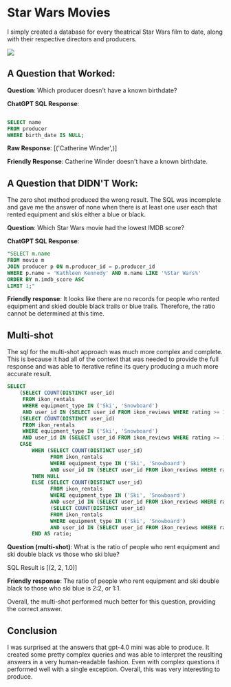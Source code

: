 # Star Wars Movies

I simply created a database for every theatrical Star Wars film to date, along with their respective directors and producers.



<img src="Natural_Language_Proj_Schema_AA">



## A Question that Worked:

**Question**: Which producer doesn't have a known birthdate?

**ChatGPT SQL Response**:
```sql

SELECT name
FROM producer
WHERE birth_date IS NULL;

```
**Raw Response**: [('Catherine Winder',)]

**Friendly Response**: Catherine Winder doesn't have a known birthdate.




## A Question that DIDN'T Work:
The zero shot method produced the wrong result. The SQL was incomplete and gave me the answer of none when there is at least one user each that rented equipment and skis either a blue or black.



**Question**: Which Star Wars movie had the lowest IMDB score? 

**ChatGPT SQL Response**:

```sql
"SELECT m.name
FROM movie m
JOIN producer p ON m.producer_id = p.producer_id
WHERE p.name = 'Kathleen Kennedy' AND m.name LIKE '%Star Wars%'
ORDER BY m.imdb_score ASC
LIMIT 1;"

```

**Friendly response**: It looks like there are no records for people who rented equipment and skied double black trails or blue trails. Therefore, the ratio cannot be determined at this time.

## Multi-shot
The sql for the multi-shot approach was much more complex and complete. This is because it had all of the context that was needed to provide the full response and was able to iterative refine its query producing a much more accurate result.

```sql
SELECT
    (SELECT COUNT(DISTINCT user_id)
     FROM ikon_rentals
     WHERE equipment_type IN ('Ski', 'Snowboard')
     AND user_id IN (SELECT user_id FROM ikon_reviews WHERE rating >= 1 AND resort_id IN (SELECT resort_id FROM ikon_trails WHERE difficulty = 'Double Black'))) AS double_black_rentals,
    (SELECT COUNT(DISTINCT user_id)
     FROM ikon_rentals
     WHERE equipment_type IN ('Ski', 'Snowboard')
     AND user_id IN (SELECT user_id FROM ikon_reviews WHERE rating >= 1 AND resort_id IN (SELECT resort_id FROM ikon_trails WHERE difficulty = 'Blue'))) AS blue_rentals,
    CASE
        WHEN (SELECT COUNT(DISTINCT user_id)
              FROM ikon_rentals
              WHERE equipment_type IN ('Ski', 'Snowboard')
              AND user_id IN (SELECT user_id FROM ikon_reviews WHERE rating >= 1 AND resort_id IN (SELECT resort_id FROM ikon_trails WHERE difficulty = 'Blue'))) = 0
        THEN NULL
        ELSE (SELECT COUNT(DISTINCT user_id)
              FROM ikon_rentals
              WHERE equipment_type IN ('Ski', 'Snowboard')
              AND user_id IN (SELECT user_id FROM ikon_reviews WHERE rating >= 1 AND resort_id IN (SELECT resort_id FROM ikon_trails WHERE difficulty = 'Double Black'))) * 1.0 /
              (SELECT COUNT(DISTINCT user_id)
              FROM ikon_rentals
              WHERE equipment_type IN ('Ski', 'Snowboard')
              AND user_id IN (SELECT user_id FROM ikon_reviews WHERE rating >= 1 AND resort_id IN (SELECT resort_id FROM ikon_trails WHERE difficulty = 'Blue')))
        END AS ratio;
```

**Question (multi-shot)**: What is the ratio of people who rent equipment and ski double black vs those who ski blue? 

SQL Result is [(2, 2, 1.0)]

**Friendly response**: The ratio of people who rent equipment and ski double black to those who ski blue is 2:2, or 1:1.

Overall, the multi-shot performed much better for this question, providing the correct answer.


## Conclusion
I was surprised at the answers that gpt-4.0 mini was able to produce. It created some pretty complex queries and was able to interpret the reuslting answers in a very human-readable fashion. Even with complex questions it performed well with a single exception. Overall, this was very interesting to produce.
